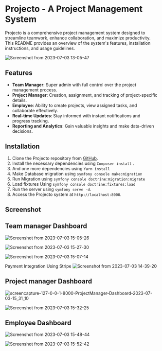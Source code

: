 # Projecto - A Project Management System

Projecto is a comprehensive project management system designed to streamline teamwork, enhance collaboration, and maximize productivity. This README provides an overview of the system's features, installation instructions, and usage guidelines.

![Screenshot from 2023-07-03 13-05-47](https://github.com/hemaxi84/projecto/assets/51483215/6d594d37-21ed-4770-8a69-8079eb2a4db8)

## Features
- **Team Manager**: Super admin with full control over the project management process.
- **Project Manager**: Creation, assignment, and tracking of project-specific details.
- **Employee**: Ability to create projects, view assigned tasks, and collaborate effectively.
- **Real-time Updates**: Stay informed with instant notifications and progress tracking.
- **Reporting and Analytics**: Gain valuable insights and make data-driven decisions.

## Installation

1. Clone the Projecto repository from [GitHub](https://github.com/hemaxi84/projecto).
2. Install the necessary dependencies using `Composer install` .
3. And one more dependencies using `Yarn install`
4. Make Database migration using `symfony console make:migration`
5. Run Migration using `symfony console doctrine:migration:migrate`
6. Load fixtures Using `symfony console doctrine:fixtures:load` 
7. Run the server using `symfony serve -d`.
8. Access the Projecto system at `http://localhost:8000`.

## Screenshot

## Team manager Dashboard

![Screenshot from 2023-07-03 15-05-26](https://github.com/hemaxi84/projecto/assets/51483215/4efbfd55-f17a-4901-940e-87efaff4908f)


![Screenshot from 2023-07-03 15-27-30](https://github.com/hemaxi84/projecto/assets/51483215/14acb6fb-40dc-4cca-bf68-fd9226d9c15c)


![Screenshot from 2023-07-03 15-07-14](https://github.com/hemaxi84/projecto/assets/51483215/0f04a545-c437-4b5a-9d27-1e14fe2e08d0)

Payment Integration Using Stripe 
![Screenshot from 2023-07-03 14-39-20](https://github.com/hemaxi84/projecto/assets/51483215/e4537e71-16f2-490d-a5d7-6bd0e0561ddb)


## Project manager Dashboard
![screencapture-127-0-0-1-8000-ProjectManager-Dashboard-2023-07-03-15_31_10](https://github.com/hemaxi84/projecto/assets/51483215/1e0fa7cb-bb50-435c-986b-de7248d56bb6)

![Screenshot from 2023-07-03 15-32-25](https://github.com/hemaxi84/projecto/assets/51483215/05fa513b-3de4-45f3-b151-d97e1370585f)

## Employee Dashboard

![Screenshot from 2023-07-03 15-48-44](https://github.com/hemaxi84/projecto/assets/51483215/790896b4-ca97-4ea7-8795-039cf99cdc56)

![Screenshot from 2023-07-03 15-52-42](https://github.com/hemaxi84/projecto/assets/51483215/8d052ea9-d38b-42d3-aca3-bc4f896f4895)



